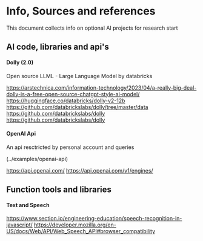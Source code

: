 # Info, Sources and references 

This document collects info on optional AI projects for research start

## AI code, libraries and api's

#### Dolly (2.0)
Open source LLML - Large Language Model by databricks

https://arstechnica.com/information-technology/2023/04/a-really-big-deal-dolly-is-a-free-open-source-chatgpt-style-ai-model/
https://huggingface.co/databricks/dolly-v2-12b
https://github.com/databrickslabs/dolly/tree/master/data
https://github.com/databrickslabs/dolly
https://github.com/databrickslabs/dolly


#### OpenAI Api 
An api resctricted by personal account and queries

(../examples/openai-api)

https://api.openai.com/
https://api.openai.com/v1/engines/


## Function tools and libraries

#### Text and Speech 
https://www.section.io/engineering-education/speech-recognition-in-javascript/
https://developer.mozilla.org/en-US/docs/Web/API/Web_Speech_API#browser_compatibility
